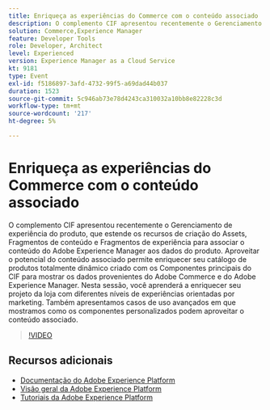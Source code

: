 ```yaml
---
title: Enriqueça as experiências do Commerce com o conteúdo associado
description: O complemento CIF apresentou recentemente o Gerenciamento de experiência do produto, que estende os recursos de criação do Assets, Fragmentos de conteúdo e Fragmentos de experiência para associar o conteúdo do Adobe Experience Manager aos dados do produto. Aproveitar o potencial do conteúdo associado permite enriquecer seu catálogo de produtos totalmente dinâmico criado com os Componentes principais do CIF para mostrar os dados provenientes do Adobe Commerce e do Adobe Experience Manager. Nesta sessão, você aprenderá a enriquecer seu projeto da loja com diferentes níveis de experiências orientadas por marketing. Também apresentamos casos de uso avançados em que mostramos como os componentes personalizados podem aproveitar o conteúdo associado.
solution: Commerce,Experience Manager
feature: Developer Tools
role: Developer, Architect
level: Experienced
version: Experience Manager as a Cloud Service
kt: 9181
type: Event
exl-id: f5186897-3afd-4732-99f5-a69dad44b037
duration: 1523
source-git-commit: 5c946ab73e78d4243ca310032a10bb8e82228c3d
workflow-type: tm+mt
source-wordcount: '217'
ht-degree: 5%

---
```


# Enriqueça as experiências do Commerce com o conteúdo associado

O complemento CIF apresentou recentemente o Gerenciamento de experiência do produto, que estende os recursos de criação do Assets, Fragmentos de conteúdo e Fragmentos de experiência para associar o conteúdo do Adobe Experience Manager aos dados do produto. Aproveitar o potencial do conteúdo associado permite enriquecer seu catálogo de produtos totalmente dinâmico criado com os Componentes principais do CIF para mostrar os dados provenientes do Adobe Commerce e do Adobe Experience Manager. Nesta sessão, você aprenderá a enriquecer seu projeto da loja com diferentes níveis de experiências orientadas por marketing. Também apresentamos casos de uso avançados em que mostramos como os componentes personalizados podem aproveitar o conteúdo associado.

>[!VIDEO](https://video.tv.adobe.com/v/337772/?quality=12&learn=on&hidetitle=true)

## Recursos adicionais

- [Documentação do Adobe Experience Platform](https://experienceleague.adobe.com/docs/experience-platform.html)
- [Visão geral da Adobe Experience Platform](https://experienceleague.adobe.com/docs/experience-platform/landing/home.html?lang=pt-BR)
- [Tutoriais da Adobe Experience Platform](https://experienceleague.adobe.com/docs/platform-learn/tutorials/overview.html?lang=pt-BR)
